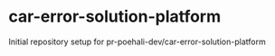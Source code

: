 # car-error-solution-platform

Initial repository setup for pr-poehali-dev/car-error-solution-platform
